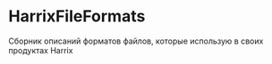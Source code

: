 HarrixFileFormats
=================

Сборник описаний форматов файлов, которые использую в своих продуктах Harrix
